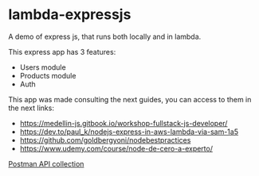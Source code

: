 # lambda-expressjs
A demo of express js, that runs both locally and in lambda.

This express app has 3 features:
- Users module
- Products module
- Auth

This app was made consulting the next guides, you can access to them in the next links:
 - https://medellin-js.gitbook.io/workshop-fullstack-js-developer/
 - https://dev.to/paul_k/nodejs-express-in-aws-lambda-via-sam-1a5
 - https://github.com/goldbergyoni/nodebestpractices
 - https://www.udemy.com/course/node-de-cero-a-experto/

[Postman API collection](https://documenter.getpostman.com/view/12889934/UV5deEs8)